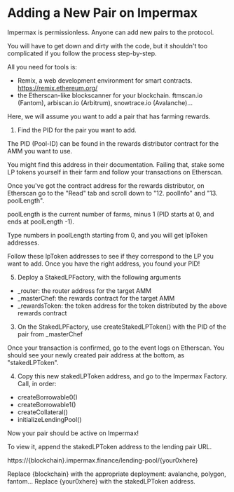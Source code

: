 <h1>Adding a New Pair on Impermax</h1>

Impermax is permissionless. Anyone can add new pairs to the protocol.

You will have to get down and dirty with the code, but it shouldn't too complicated if you follow the process step-by-step.

All you need for tools is:
- Remix, a web development environment for smart contracts. https://remix.ethereum.org/
- the Etherscan-like blockscanner for your blockchain. ftmscan.io (Fantom), arbiscan.io (Arbitrum), snowtrace.io (Avalanche)...

Here, we will assume you want to add a pair that has farming rewards.

1) Find the PID for the pair you want to add.

The PID (Pool-ID) can be found in the rewards distributor contract for the AMM you want to use. 

You might find this address in their documentation. Failing that, stake some LP tokens yourself in their farm and follow your transactions on Etherscan.

Once you've got the contract address for the rewards distributor, on Etherscan go to the "Read" tab and scroll down to "12. poolInfo" and "13. poolLength".

poolLength is the current number of farms, minus 1 (PID starts at 0, and ends at poolLength -1).

Type numbers in poolLength starting from 0, and you will get lpToken addresses.

Follow these lpToken addresses to see if they correspond to the LP you want to add. Once you have the right address, you found your PID!

5) Deploy a StakedLPFactory, with the following arguments
- _router: the router address for the target AMM
- _masterChef: the rewards contract for the target AMM
- _rewardsToken: the token address for the token distributed by the above rewards contract

3) On the StakedLPFactory, use createStakedLPToken() with the PID of the pair from _masterChef

Once your transaction is confirmed, go to the event logs on Etherscan. You should see your newly created pair address at the bottom, as "stakedLPToken".

4) Copy this new stakedLPToken address, and go to the Impermax Factory. Call, in order:
- createBorrowable0()
- createBorrowable1()
- createCollateral()
- initializeLendingPool()

Now your pair should be active on Impermax!

To view it, append the stakedLPToken address to the lending pair URL. 

https://{blockchain}.impermax.finance/lending-pool/{your0xhere}

Replace {blockchain} with the appropriate deployment: avalanche, polygon, fantom...
Replace {your0xhere} with the stakedLPToken address.


